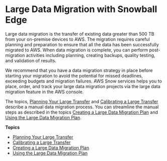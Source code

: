 # Large Data Migration with Snowball Edge<a name="LargeDataMigration"></a>

Large data migration is the transfer of existing data greater than 500 TB from your on\-premise devices to AWS\. The migration requires careful planning and preparation to ensure that all the data has been successfully migrated to AWS\. When data migration is complete, you can perform post\-migration activities including planning, creating backups, quality testing, and validation of results\.

We recommend that you have a data migration strategy in place before starting your migration to avoid the potential for missed deadlines, exceeding budgets and migration failures\. AWS Snow services helps you to place, order, and track your large data migration projects via the large data migration feature in the AWS console\.

The topics, [Planning Your Large Transfer](copy-general-planning.md) and [Calibrating a Large Transfer](calibrating-large-transfer.md) describe a manual data migration process\. You can streamline the manual steps as described in the topics [Creating a Large Data Migration Plan](create-data-migration-plan.md) and [Using the Large Data Migration Plan](understanding-data-migration-plan.md)\.

**Topics**
+ [Planning Your Large Transfer](copy-general-planning.md)
+ [Calibrating a Large Transfer](calibrating-large-transfer.md)
+ [Creating a Large Data Migration Plan](create-data-migration-plan.md)
+ [Using the Large Data Migration Plan](understanding-data-migration-plan.md)